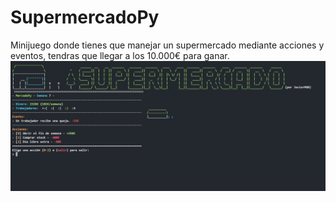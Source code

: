 # SupermercadoPy
Minijuego donde tienes que manejar un supermercado mediante acciones y eventos, tendras que llegar a los 10.000€ para ganar.
![Supermercado](ejemplo.png)
